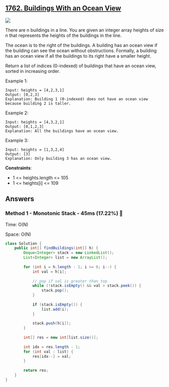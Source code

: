 ## [1762. Buildings With an Ocean View](https://leetcode.com/problems/buildings-with-an-ocean-view/)

![](https://github.com/weltond/DataStructure/blob/master/medium.PNG)

There are n buildings in a line. You are given an integer array heights of size n that represents the heights of the buildings in the line.

The ocean is to the right of the buildings. A building has an ocean view if the building can see the ocean without obstructions. Formally, a building has an ocean view if all the buildings to its right have a smaller height.

Return a list of indices (0-indexed) of buildings that have an ocean view, sorted in increasing order.

 

Example 1:

```
Input: heights = [4,2,3,1]
Output: [0,2,3]
Explanation: Building 1 (0-indexed) does not have an ocean view because building 2 is taller.
```

Example 2:

```
Input: heights = [4,3,2,1]
Output: [0,1,2,3]
Explanation: All the buildings have an ocean view.
```

Example 3:

```
Input: heights = [1,3,2,4]
Output: [3]
Explanation: Only building 3 has an ocean view.
``` 

**Constraints**:

- 1 <= heights.length <= 105
- 1 <= heights[i] <= 109

## Answers

### Method 1 - Monotonic Stack - 45ms (17.22%) 🐢

Time: O(N)

Space: O(N)

```java
class Solution {
    public int[] findBuildings(int[] h) {
        Deque<Integer> stack = new LinkedList();
        List<Integer> list = new ArrayList();
        
        for (int i = h.length - 1; i >= 0; i--) {
            int val = h[i];
            
            // pop if val is greater than top
            while (!stack.isEmpty() && val > stack.peek()) {
                stack.pop();
            }
            
            if (stack.isEmpty()) {
                list.add(i);
            }    
            
            stack.push(h[i]);
        }
        
        int[] res = new int[list.size()];
        
        int idx = res.length - 1;
        for (int val : list) {
            res[idx--] = val;
        }
        
        return res;
    }
}
```
